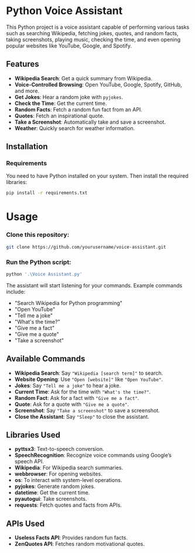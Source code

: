 # Python Voice Assistant

This Python project is a voice assistant capable of performing various tasks such as searching Wikipedia, fetching jokes, quotes, and random facts, taking screenshots, playing music, checking the time, and even opening popular websites like YouTube, Google, and Spotify.

## Features

- **Wikipedia Search**: Get a quick summary from Wikipedia.
- **Voice-Controlled Browsing**: Open YouTube, Google, Spotify, GitHub, and more.
- **Get Jokes**: Hear a random joke with `pyjokes`.
- **Check the Time**: Get the current time.
- **Random Facts**: Fetch a random fun fact from an API.
- **Quotes**: Fetch an inspirational quote.
- **Take a Screenshot**: Automatically take and save a screenshot.
- **Weather**: Quickly search for weather information.

## Installation

### Requirements

You need to have Python installed on your system. Then install the required libraries:

```bash
pip install -r requirements.txt
```
# Usage
### Clone this repository:
```bash
git clone https://github.com/yourusername/voice-assistant.git 
```
### Run the Python script:
```bash
python '.\Voice Assistant.py'
```

The assistant will start listening for your commands. Example commands include:

- "Search Wikipedia for Python programming"
- "Open YouTube"
- "Tell me a joke"
- "What's the time?"
- "Give me a fact"
- "Give me a quote"
- "Take a screenshot"

## Available Commands

- **Wikipedia Search**: Say `"Wikipedia [search term]"` to search.
- **Website Opening**: Use `"Open [website]"` like `"Open YouTube"`.
- **Jokes**: Say `"Tell me a joke"` to hear a joke.
- **Current Time**: Ask for the time with `"What's the time?"`.
- **Random Fact**: Ask for a fact with `"Give me a fact"`.
- **Quote**: Ask for a quote with `"Give me a quote"`.
- **Screenshot**: Say `"Take a screenshot"` to save a screenshot.
- **Close the Assistant**: Say `"Sleep"` to close the assistant.

## Libraries Used

- **pyttsx3**: Text-to-speech conversion.
- **SpeechRecognition**: Recognize voice commands using Google’s speech API.
- **Wikipedia**: For Wikipedia search summaries.
- **webbrowser**: For opening websites.
- **os**: To interact with system-level operations.
- **pyjokes**: Generate random jokes.
- **datetime**: Get the current time.
- **pyautogui**: Take screenshots.
- **requests**: Fetch quotes and facts from APIs.

## APIs Used

- **Useless Facts API**: Provides random fun facts.
- **ZenQuotes API**: Fetches random motivational quotes.


